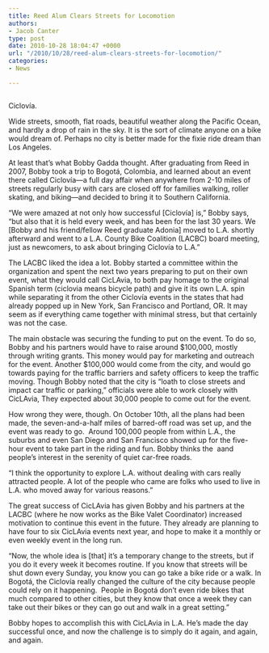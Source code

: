 ```yaml
---
title: Reed Alum Clears Streets for Locomotion
authors:
- Jacob Canter
type: post
date: 2010-10-28 18:04:47 +0000
url: "/2010/10/28/reed-alum-clears-streets-for-locomotion/"
categories:
- News

---
```

<div id="attachment_422" style="width: 228px" class="wp-caption alignleft">
  <a href="https://i0.wp.com/www.reedquest.org/wp-content/uploads/2010/10/CicLAvia.jpg"><img class="size-full wp-image-422" title="CicLAvia" src="https://i0.wp.com/www.reedquest.org/wp-content/uploads/2010/10/CicLAvia.jpg?resize=218%2C123" alt="" data-recalc-dims="1" /></a>
  
  <p class="wp-caption-text">
    Ciclovía.
  </p>
</div>

Wide streets, smooth, flat roads, beautiful weather along the Pacific Ocean, and hardly a drop of rain in the sky. It is the sort of climate anyone on a bike would dream of. Perhaps no city is better made for the fixie ride dream than Los Angeles.

At least that’s what Bobby Gadda thought. After graduating from Reed in 2007, Bobby took a trip to Bogotá, Colombia, and learned about an event there called Ciclovía—a full day affair when anywhere from 2-10 miles of streets regularly busy with cars are closed off for families walking, roller skating, and biking—and decided to bring it to Southern California.

“We were amazed at not only how successful [Ciclovía] is,” Bobby says, “but also that it is held every week, and has been for the last 30 years. We [Bobby and his friend/fellow Reed graduate Adonia] moved to L.A. shortly afterward and went to a L.A. County Bike Coalition (LACBC) board meeting, just as newcomers, to ask about bringing Ciclovía to L.A.”

The LACBC liked the idea a lot. Bobby started a committee within the organization and spent the next two years preparing to put on their own event, what they would call CicLAvia, to both pay homage to the original Spanish term (ciclovia means bicycle path) and give it its own L.A. spin while separating it from the other Ciclovía events in the states that had already popped up in New York, San Francisco and Portland, OR. It may seem as if everything came together with minimal stress, but that certainly was not the case.

The main obstacle was securing the funding to put on the event. To do so, Bobby and his partners would have to raise around $100,000, mostly through writing grants. This money would pay for marketing and outreach for the event. Another $100,000 would come from the city, and would go towards paying for the traffic barriers and safety officers to keep the traffic moving. Though Bobby noted that the city is “loath to close streets and impact car traffic or parking,” officials were able to work closely with CicLAvia, They expected about 30,000 people to come out for the event.

How wrong they were, though. On October 10th, all the plans had been made, the seven-and-a-half miles of barred-off road was set up, and the event was ready to go.  Around 100,000 people from within L.A., the suburbs and even San Diego and San Francisco showed up for the five-hour event to take part in the riding and fun. Bobby thinks the  aand people’s interest in the serenity of quiet car-free roads.

“I think the opportunity to explore L.A. without dealing with cars really attracted people. A lot of the people who came are folks who used to live in L.A. who moved away for various reasons.”

The great success of CicLAvia has given Bobby and his partners at the LACBC (where he now works as the Bike Valet Coordinator) increased motivation to continue this event in the future. They already are planning to have four to six CicLAvia events next year, and hope to make it a monthly or even weekly event in the long run.

“Now, the whole idea is [that] it’s a temporary change to the streets, but if you do it every week it becomes routine. If you know that streets will be shut down every Sunday, you know you can go take a bike ride or a walk. In Bogotá, the Ciclovía really changed the culture of the city because people could rely on it happening.  People in Bogotá don’t even ride bikes that much compared to other cities, but they know that once a week they can take out their bikes or they can go out and walk in a great setting.”

Bobby hopes to accomplish this with CicLAvia in L.A. He’s made the day successful once, and now the challenge is to simply do it again, and again, and again.